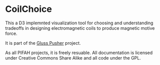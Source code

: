 # CoilChoice

This a D3 implemnted visualization tool for choosing and understanding tradeoffs in designing electromagnetic coils to produce magnetic motive force.

It is part of the [Gluss Pusher](http://pifah.github.io/Gluss-Pusher/) project.

As all PIFAH projects, it is freely resuable. All documentation is licensed under Creative Commons Share Alike and all code under the GPL.
